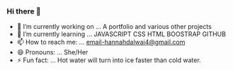 ### Hi there 👋
- 🔭 I’m currently working on ... A portfolio and  various other projects 
- 🌱 I’m currently learning ...  JAVASCRIPT CSS HTML BOOSTRAP GITHUB
- 📫 How to reach me: ... email-hannahdalwai4@gmail.com 
- 😄 Pronouns: ... She/Her
- ⚡ Fun fact: ... Hot water will turn into ice faster than cold water.
